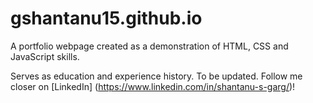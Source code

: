 # gshantanu15.github.io

A portfolio webpage created as a demonstration of HTML, CSS and JavaScript skills. 

Serves as education and experience history. To be updated. Follow me closer on [LinkedIn] (https://www.linkedin.com/in/shantanu-s-garg/)!
